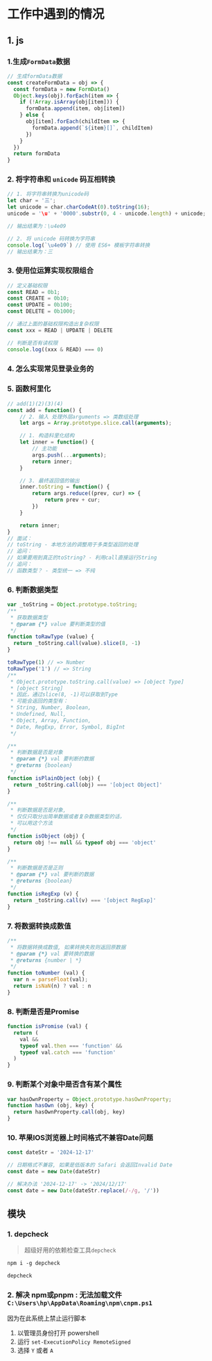 # 工作中遇到的情况

## 1. js
### 1.生成`FormData`数据
```js
// 生成formData数据
const createFormData = obj => {
  const formData = new FormData()
  Object.keys(obj).forEach(item => {
    if (!Array.isArray(obj[item])) {
      formData.append(item, obj[item])
    } else {
      obj[item].forEach(childItem => {
        formData.append(`${item}[]`, childItem)
      })
    }
  })
  return formData
}
```
### 2. 将字符串和 `unicode` 码互相转换

```js
// 1. 将字符串转换为unicode码
let char = '三';
let unicode = char.charCodeAt(0).toString(16);
unicode = '\u' + '0000'.substr(0, 4 - unicode.length) + unicode;

// 输出结果为：\u4e09

// 2. 将 unicode 码转换为字符串
console.log(`\u4e09`) // 使用 ES6+ 模板字符串转换
// 输出结果为：三
```

### 3. 使用位运算实现权限组合
```js
// 定义基础权限
const READ = 0b1;
const CREATE = 0b10;
const UPDATE = 0b100;
const DELETE = 0b1000;

// 通过上面的基础权限构造出复杂权限
const xxx = READ | UPDATE | DELETE

// 判断是否有读权限
console.log((xxx & READ) === 0)
```

### 4. 怎么实现常见登录业务的

### 5. 函数柯里化
```js
// add(1)(2)(3)(4)
const add = function() {
    // 2. 输入 处理外层arguments => 类数组处理
    let args = Array.prototype.slice.call(arguments);

    // 1. 构造科里化结构
    let inner = function() {
        // 主功能
        args.push(...arguments);
        return inner;
    }

    // 3. 最终返回值的输出
    inner.toString = function() {
        return args.reduce((prev, cur) => {
            return prev + cur;
        })
    }

    return inner;
}
// 面试：
// toString - 本地方法的调整用于多类型返回的处理
// 追问：
// 如果要用到真正的toString? - 利用call直接运行String
// 追问：
// 函数类型？ - 类型统一 => 不纯
```
### 6. 判断数据类型
```js
var _toString = Object.prototype.toString;
/**
 * 获取数据类型
 * @param {*} value 要判断类型的值
 */
function toRawType (value) {
  return _toString.call(value).slice(8, -1)
}

toRawType(1) // => Number
toRawType('1') // => String
/**
 * Object.prototype.toString.call(value) => [object Type]
 * [object String]
 * 因此，通过slice(8, -1)可以获取到Type
 * 可能会返回的类型有：
 * String, Number, Boolean,
 * Undefined, Null,
 * Object, Array, Function,
 * Date, RegExp, Error, Symbol, BigInt
 */

/**
 * 判断数据是否是对象
 * @param {*} val 要判断的数据
 * @returns {boolean}
 */
function isPlainObject (obj) {
  return _toString.call(obj) === '[object Object]'
}

/**
 * 判断数据是否是对象,
 * 仅仅只取分出简单数据或者复杂数据类型的话，
 * 可以用这个方法
 */
function isObject (obj) {
  return obj !== null && typeof obj === 'object'
}

/**
 * 判断数据是否是正则
 * @param {*} val 要判断的数据
 * @returns {boolean}
 */
function isRegExp (v) {
  return _toString.call(v) === '[object RegExp]'
}
```
### 7. 将数据转换成数值
```js
/**
 * 将数据转换成数值, 如果转换失败则返回原数据
 * @param {*} val 要转换的数据
 * @returns {number | *}
 */
function toNumber (val) {
  var n = parseFloat(val);
  return isNaN(n) ? val : n
}
```

### 8. 判断是否是Promise
```js
function isPromise (val) {
  return (
    val &&
    typeof val.then === 'function' &&
    typeof val.catch === 'function'
  )
}
```
### 9. 判断某个对象中是否含有某个属性
```js
var hasOwnProperty = Object.prototype.hasOwnProperty;
function hasOwn (obj, key) {
  return hasOwnProperty.call(obj, key)
}
```
### 10. 苹果IOS浏览器上时间格式不兼容Date问题
```js
const dateStr = '2024-12-17'

// 日期格式不兼容, 如果是低版本的 Safari 会返回Invalid Date
const date = new Date(dateStr) 

// 解决办法 '2024-12-17' -> '2024/12/17'
const date = new Date(dateStr.replace(/-/g, '/'))
```
## 模块
### 1. depcheck
> 超级好用的依赖检查工具`depcheck`
```txt
npm i -g depcheck

depcheck
```
### 2. 解决 npm或pnpm : 无法加载文件 `C:\Users\hp\AppData\Roaming\npm\cnpm.ps1`
因为在此系统上禁止运行脚本

1. 以管理员身份打开 powershell 
2. 运行 `set-ExecutionPolicy RemoteSigned` 
3. 选择 `Y` 或者 `A`